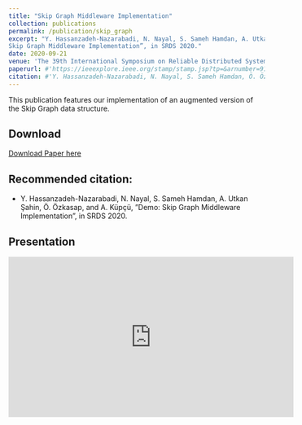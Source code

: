 ```yaml
---
title: "Skip Graph Middleware Implementation"
collection: publications
permalink: /publication/skip_graph
excerpt: "Y. Hassanzadeh-Nazarabadi, N. Nayal, S. Sameh Hamdan, A. Utkan Şahin, Ö. Özkasap, and A. Küpçü, ”Demo:
Skip Graph Middleware Implementation”, in SRDS 2020."
date: 2020-09-21
venue: 'The 39th International Symposium on Reliable Distributed Systems (SRDS 2020)'
paperurl: #'https://ieeexplore.ieee.org/stamp/stamp.jsp?tp=&arnumber=9169463'
citation: #'Y. Hassanzadeh-Nazarabadi, N. Nayal, S. Sameh Hamdan, Ö. Özkasap, and A. Küpçü, “A containerized proof-of-concept implementation of lightchain system,” in ICBC. IEEE, 2020.'
---
```


This publication features our implementation of an augmented version of the Skip Graph data structure.

## Download

[Download Paper here](https://ieeexplore.ieee.org/abstract/document/9252072/)

## Recommended citation:

* Y. Hassanzadeh-Nazarabadi, N. Nayal, S. Sameh Hamdan, A. Utkan Şahin, Ö. Özkasap, and A. Küpçü, ”Demo:
Skip Graph Middleware Implementation”, in SRDS 2020.


## Presentation

<iframe width="560" height="315" src="https://www.youtube.com/embed/3idPrp5-TBM" frameborder="0" allow="accelerometer; autoplay; clipboard-write; encrypted-media; gyroscope; picture-in-picture" allowfullscreen></iframe>